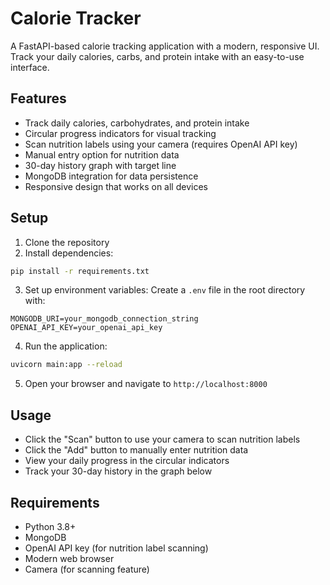 # Calorie Tracker

A FastAPI-based calorie tracking application with a modern, responsive UI. Track your daily calories, carbs, and protein intake with an easy-to-use interface.

## Features

- Track daily calories, carbohydrates, and protein intake
- Circular progress indicators for visual tracking
- Scan nutrition labels using your camera (requires OpenAI API key)
- Manual entry option for nutrition data
- 30-day history graph with target line
- MongoDB integration for data persistence
- Responsive design that works on all devices

## Setup

1. Clone the repository
2. Install dependencies:
```bash
pip install -r requirements.txt
```

3. Set up environment variables:
Create a `.env` file in the root directory with:
```
MONGODB_URI=your_mongodb_connection_string
OPENAI_API_KEY=your_openai_api_key
```

4. Run the application:
```bash
uvicorn main:app --reload
```

5. Open your browser and navigate to `http://localhost:8000`

## Usage

- Click the "Scan" button to use your camera to scan nutrition labels
- Click the "Add" button to manually enter nutrition data
- View your daily progress in the circular indicators
- Track your 30-day history in the graph below

## Requirements

- Python 3.8+
- MongoDB
- OpenAI API key (for nutrition label scanning)
- Modern web browser
- Camera (for scanning feature) 